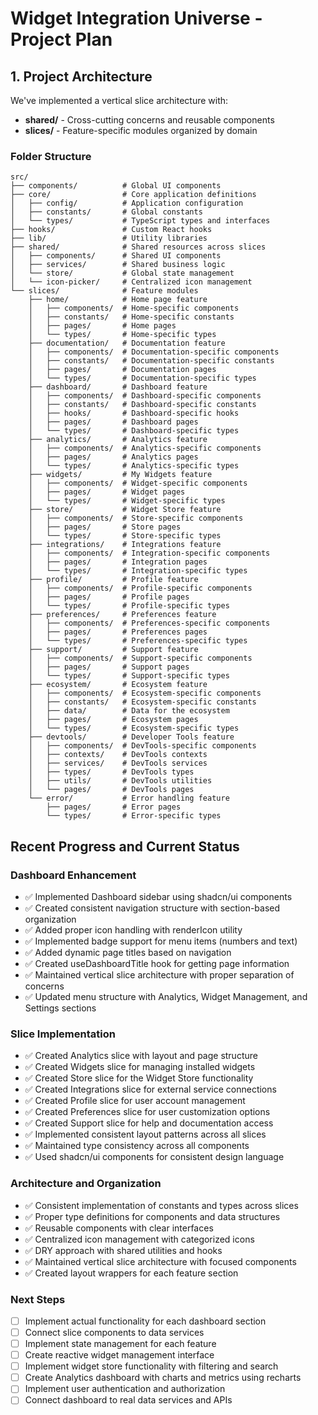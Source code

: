 
# Widget Integration Universe - Project Plan

## 1. Project Architecture

We've implemented a vertical slice architecture with:

- **shared/** - Cross-cutting concerns and reusable components
- **slices/** - Feature-specific modules organized by domain

### Folder Structure

```
src/
├── components/          # Global UI components
├── core/                # Core application definitions
│   ├── config/          # Application configuration
│   ├── constants/       # Global constants
│   └── types/           # TypeScript types and interfaces
├── hooks/               # Custom React hooks
├── lib/                 # Utility libraries
├── shared/              # Shared resources across slices
│   ├── components/      # Shared UI components
│   ├── services/        # Shared business logic
│   └── store/           # Global state management
│   └── icon-picker/     # Centralized icon management 
└── slices/              # Feature modules
    ├── home/            # Home page feature
    │   ├── components/  # Home-specific components
    │   ├── constants/   # Home-specific constants
    │   ├── pages/       # Home pages
    │   └── types/       # Home-specific types
    ├── documentation/   # Documentation feature
    │   ├── components/  # Documentation-specific components
    │   ├── constants/   # Documentation-specific constants
    │   ├── pages/       # Documentation pages
    │   └── types/       # Documentation-specific types
    ├── dashboard/       # Dashboard feature
    │   ├── components/  # Dashboard-specific components
    │   ├── constants/   # Dashboard-specific constants
    │   ├── hooks/       # Dashboard-specific hooks
    │   ├── pages/       # Dashboard pages
    │   └── types/       # Dashboard-specific types
    ├── analytics/       # Analytics feature
    │   ├── components/  # Analytics-specific components
    │   ├── pages/       # Analytics pages
    │   └── types/       # Analytics-specific types
    ├── widgets/         # My Widgets feature 
    │   ├── components/  # Widget-specific components
    │   ├── pages/       # Widget pages
    │   └── types/       # Widget-specific types
    ├── store/           # Widget Store feature
    │   ├── components/  # Store-specific components
    │   ├── pages/       # Store pages
    │   └── types/       # Store-specific types
    ├── integrations/    # Integrations feature
    │   ├── components/  # Integration-specific components
    │   ├── pages/       # Integration pages
    │   └── types/       # Integration-specific types
    ├── profile/         # Profile feature
    │   ├── components/  # Profile-specific components
    │   ├── pages/       # Profile pages
    │   └── types/       # Profile-specific types
    ├── preferences/     # Preferences feature
    │   ├── components/  # Preferences-specific components
    │   ├── pages/       # Preferences pages
    │   └── types/       # Preferences-specific types
    ├── support/         # Support feature
    │   ├── components/  # Support-specific components
    │   ├── pages/       # Support pages
    │   └── types/       # Support-specific types
    ├── ecosystem/       # Ecosystem feature
    │   ├── components/  # Ecosystem-specific components
    │   ├── constants/   # Ecosystem-specific constants
    │   ├── data/        # Data for the ecosystem
    │   ├── pages/       # Ecosystem pages
    │   └── types/       # Ecosystem-specific types
    ├── devtools/        # Developer Tools feature
    │   ├── components/  # DevTools-specific components
    │   ├── contexts/    # DevTools contexts
    │   ├── services/    # DevTools services
    │   ├── types/       # DevTools types
    │   ├── utils/       # DevTools utilities
    │   └── pages/       # DevTools pages
    └── error/           # Error handling feature
        ├── pages/       # Error pages
        └── types/       # Error-specific types
```

## Recent Progress and Current Status

### Dashboard Enhancement
- ✅ Implemented Dashboard sidebar using shadcn/ui components
- ✅ Created consistent navigation structure with section-based organization
- ✅ Added proper icon handling with renderIcon utility
- ✅ Implemented badge support for menu items (numbers and text)
- ✅ Added dynamic page titles based on navigation
- ✅ Created useDashboardTitle hook for getting page information
- ✅ Maintained vertical slice architecture with proper separation of concerns
- ✅ Updated menu structure with Analytics, Widget Management, and Settings sections

### Slice Implementation
- ✅ Created Analytics slice with layout and page structure
- ✅ Created Widgets slice for managing installed widgets
- ✅ Created Store slice for the Widget Store functionality
- ✅ Created Integrations slice for external service connections
- ✅ Created Profile slice for user account management
- ✅ Created Preferences slice for user customization options
- ✅ Created Support slice for help and documentation access
- ✅ Implemented consistent layout patterns across all slices
- ✅ Maintained type consistency across all components
- ✅ Used shadcn/ui components for consistent design language

### Architecture and Organization
- ✅ Consistent implementation of constants and types across slices
- ✅ Proper type definitions for components and data structures
- ✅ Reusable components with clear interfaces
- ✅ Centralized icon management with categorized icons
- ✅ DRY approach with shared utilities and hooks
- ✅ Maintained vertical slice architecture with focused components
- ✅ Created layout wrappers for each feature section

### Next Steps
- [ ] Implement actual functionality for each dashboard section
- [ ] Connect slice components to data services
- [ ] Implement state management for each feature
- [ ] Create reactive widget management interface
- [ ] Implement widget store functionality with filtering and search
- [ ] Create Analytics dashboard with charts and metrics using recharts
- [ ] Implement user authentication and authorization
- [ ] Connect dashboard to real data services and APIs
